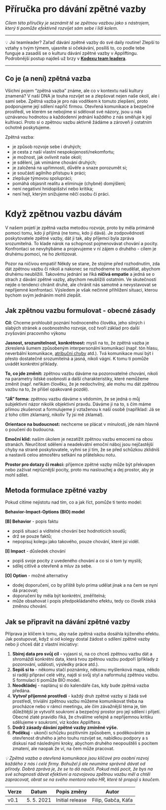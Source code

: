 # Příručka pro dávání zpětné vazby

*Cílem této příručky je seznámit tě se zpětnou vazbou jako s nástrojem, který ti pomůže efektivně rozvíjet sám sebe i lidi kolem.*

---

💡 Jsi teamleader? Zařaď dávání zpětné vazby do své daily routine! Zlepší to vztahy s tvým týmem, ujasníte si očekávání, posílíš to, co podle tebe funguje a zasadíš se o kulturu dávání zpětné vazby v Appliftingu. Podrobnější postup najdeš už brzy v [**Kodexu team leadera**](./team-leaders-codex.md).

---

## Co je (a není) zpětná vazba

Všichni pojem “zpětná vazba” známe, ale co v kontextu naší kultury znamená? V naší DNA je touha rozvíjet se a zlepšovat nejen naše okolí, ale i sami sebe. Zpětná vazba je pro nás vodítkem k tomuto zlepšení, proto podporujeme její sdílení napříč firmou. Otevřená komunikace a bezpečné prostředí, ve kterém se nebojíme si sdělovat své názory, jsou u nás uznávanou hodnotou a každodenní jednání každého z nás směřuje k její kultivaci. Proto si o zpětnou vazbu aktivně žádáme a zároveň ji ostatním ochotně poskytujeme.
	
Zpětná vazba:

* je způsob rozvoje sebe i druhých;
* je cesta z naší vlastní nespokojenosti/nekomfortu;
* je možnost, jak ovlivnit naše okolí;
* je sdělení, jak vnímáme chování druhých;
* je založená na upřímnosti, důvěře a snaze porozumět si;
* je součástí agilního přístupu k práci;
* zlepšuje týmovou spolupráci;
* pomáhá objasnit realitu a eliminuje (chybné) domýšlení;
* není negativní hnidopišství nebo kritika;
* není hejt, kterým snižujeme něčí osobu či práci.

# Když zpětnou vazbu dávám

V našem pojetí je zpětná vazba metodou rozvoje, proto by měla primárně pomoci tomu, kdo ji přijímá (ne tomu, kdo ji dává). Je zodpovědností poskytovatele zpětné vazby, dát ji tak, aby příjemci byla zpráva srozumitelná. To klade nárok na schopnost pojmenovávat chování a pocity. Konfrontaci se nevyhýbáme a projevujeme v ní zájem o druhého - cílem je druhému pomoci, ne ho zkritizovat.

Pozor na ničivou empatii! Někdy se stane, že stojíme před rozhodnutím, zda dát zpětnou vazbu či nikoli a nakonec se rozhodneme to neudělat, abychom druhému neublížili. Takovému jednání se říká **ničivá empatie** a jedná se o strach z dávání zpětné vazby, abychom neublížili ostatním. Ve skutečnosti nejde o tendenci chránit druhé, ale chránit nás samotné a nevystavovat se nepříjemné konfrontaci. Výsledem je však nečinné přihlížení situaci, kterou bychom svým jednáním mohli zlepšit.

## Jak zpětnou vazbu formulovat - obecné zásady

**Cíl:** Chceme prohloubit poznání hodnoceného člověka, jeho silných i slabých stránek a osobnostního rozvoje, což tvoří základ pro další zvyšování pracovního výkonu

**Jasnost, srozumitelnost, konkrétnost:** mysli na to, že zpětná vazba je zkreslená šumem způsobeným interpersonální komunikací (např. tón hlasu, neverbální komunikace, [atribuční chyby](https://cs.wikipedia.org/wiki/Z%C3%A1kladn%C3%AD_atribu%C4%8Dn%C3%AD_chyba) atd.). Tvá komunikace musí být i přesto dostatečně srozumitelná a jasná, nikoli vágní. K tomu ti pomůže uvádět konkrétní příklady.

**To, co jde změnit:** zpětnou vazbu dáváme na pozorovatelné chování, nikoli na parametry lidské osobnosti a další charakteristiky, které nemůžeme změnit (např. neříkám člověku, že je nedochvilný, ale mohu mu dát zpětnou vazbu na to, že přišel opakovaně pozdě).

**“JÁ” forma:** zpětnou vazbu dáváme s vědomím, že se jedná o můj subjektivní názor nikolik objektivní pravdu. Dáváme ji na to, s čím máme přímou zkušenost a formulujeme ji vztaženou k naší osobě (například: Já se z toho cítím zklamaný, nikoliv Ty jsi mě zklamal).

**Orientace na budoucnost:** nechceme se plácat v minulosti, jde nám hlavně o poučení do budoucna.

**Emoční klid:** naším úkolem je nezatížit zpětnou vazbu emocemi na obou stranách. Neurčitost sdělení a neadekvátní emoční náboj jsou nejčastější chyby na straně poskytovatele, vyhni se jí tím, že se před schůzkou zklidníš a nastavíš celou atmosféru setkání na přátelskou notu.

**Prostor pro dotazy či reakci:** příjemce zpětné vazby může být překvapen nebo zažívat nejrůznější pocity, proto mu naslouchej a dej prostor, aby je mohl sdílet.

## Metoda formulace zpětné vazby

Pokud cítíme nejistotu nad tím, co a jak říct, pomůže ti tento model:

**Behavior-Impact-Options (BIO) model**

**[B] Behavior** - popis faktu

* popiš situaci a viditelné chování bez hodnotících soudů; 
* drž se pouze faktů; 
* nepopisuj kolegu jako takového, pouze chování, které jsi viděl.

**[I] Impact** - důsledek chování

* popiš svoje pocity z uvedeného chování a co si o tom ty myslíš; 
* sdílej citlivě a otevřeně a mluv za sebe.

**[O] Option** - možné alternativy

* dodej doporučení, co by příště bylo prima udělat jinak a na čem se nyní dá pracovat;
* doporučení by měla být konkrétní, změřitelná;
* může obsahovat i popis předpokládaného efektu, tedy co člověk získá změnou chování.

## Jak se připravit na dávání zpětné vazby

Příprava je klíčem k tomu, aby naše zpětná vazba dosáhla kýženého efektu. Jak postupovat, když si od kolegy dostal žádost o sdílení zpětné vazby nebo ji chceš dát z vlastní iniciativy:
 
1. **Sbírej data pro svůj cíl** - vyjasni si, na co chceš zpětnou vazbu dát a shromáždi konkrétní data, která tvou zpětnou vazbu podpoří (příklady z pozorování, události, výsledky práce atd.).
2. **Sepiš si to** - někomu stačí poznámky, někomu myšlenková mapa, někdo si raději připraví celé věty, najdi si svůj styl a naformuluj zpětnou vazbu. S formulací ti pomůže BIO model.
3. **Neodkládej** - naplánuj si do kalendáře čas, kdy bude zpětná vazba předána.
4. **Vytvoř příjemné prostředí** - každý druh zpětné vazby si žádá své prostředí, triviální zpětnou vazbu můžeme komunikovat třeba na procházce nebo v rámci meetingu, ale čím závažnější téma je, tím důležitější je vytvořit soukromí a bezpečný prostor pro její sdílení i přijetí. Obecné zlaté pravidlo říká, že chválíme veřejně a nepříjemnou kritiku sdělujeme v soukromí, viz kodex Appliftera.
5. **Dodrž zásady dávání zpětné vazby zmíněné výše.**
6. **Poděkuj** - ukonči schůzku pozitivním způsobem, s poděkováním za otevřenost druhého a jeho touhu rozvíjet se, nabídkou podpory a s diskusí nad následnými kroky, abychom druhého neopouštěli s pocitem zmatení, ale naopak že ví, na čem může pracovat.

*💡 Zpětná vazba a otevřená komunikace jsou klíčové pro osobní rozvoj každého z nás i celé firmy. Bohužel ji ale neumíme správně dávat od přírody. Dobrá zpráva je, že se to dá naučit. Pokud máš pocit, že bys na své schopnosti dávat efektivní a rozvojovou zpětnou vazbu měl a chtěl zapracovat, obrat se na svého mentora nebo HR, které tě propojí s koučem.*

| Verze | Datum       | Popis změny                                         | Autor |
| ----- | ----------- | --------------------------------------------------- | ----- |
| v0.1  | 5. 5. 2021  | Initial release                                     | Filip, Gabča, Káťa |
